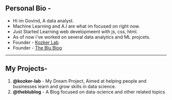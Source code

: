 ## Personal Bio - 
-  Hi im Govind, A data analyst.
-  Machine Learning and A.I are what im focused on right now.
-  Just Started Learning web developmeent with js, css, html.
-  As of now i've worked on several data analytics and ML projcets.
-  Founder - [Kozker Lab](https://github.com/Kozker-lab)
-  Founder - [The Blu Blog](https://www.theblublog.com)
--------------------------------------------------------------------------------------------------------------------
## My Projects-
1. **@kozker-lab** - My Dream Project, Aimed at helping people and businesses learn and grow skills in data science. 
2. **@theblublog** - A Blog focused on data-science and other related topics

<!---
Govind1997/Govind1997 is a ✨ special ✨ repository because its `README.md` (this file) appears on your GitHub profile.
You can click the Preview link to take a look at your changes.
--->
